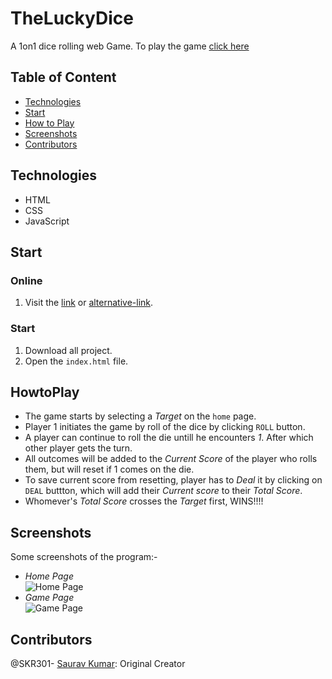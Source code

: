 # TheLuckyDice
A 1on1 dice rolling web Game.
To play the game [click here](https://the-lucky-dice.web.app/)
  
## Table of Content
- [Technologies](#technologies)
- [Start](#Start)
- [How to Play](#HowtoPlay)
- [Screenshots](#screenshots)
- [Contributors](#contributors)

## Technologies
- HTML
- CSS
- JavaScript

## Start
### Online
1. Visit the [link](https://the-lucky-dice.web.app) or [alternative-link](https://the-lucky-dice.firebaseapp.com/).

### Start
1. Download all project.
2. Open the `index.html` file.

## HowtoPlay
- The game starts by selecting a *Target* on the `home` page.
- Player 1 initiates the game by roll of the dice by clicking `ROLL` button.
- A player can continue to roll the die untill he encounters *1*. After which other player gets the turn.
- All outcomes will be added to the *Current Score* of the player who rolls them, but will reset if 1 comes on the die.
- To save current score from resetting, player has to *Deal* it by clicking on `DEAL` buttton, which will add their *Current score* to their *Total Score*.
- Whomever's *Total Score* crosses the *Target* first, WINS!!!!

## Screenshots
Some screenshots of the program:-
- *Home Page*<br />
![Home Page](https://github.com/SKR301/TheLuckyDice/tree/master/ScreenShots/home.png)
- *Game Page*<br />
![Game Page](https://github.com/SKR301/TheLuckyDice/tree/master/ScreenShots/game.png)

## Contributors
@SKR301- [Saurav Kumar](https://github.com/SKR301): Original Creator
